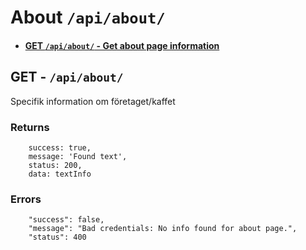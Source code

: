 # About `/api/about/`


* #### [GET    `/api/about/`                              - Get about page information](https://github.com/Jaerker/AirBeanz-API-individual/blob/main/documentation/aboutDocumentation.md#get---apiabout)


## GET - `/api/about/`

Specifik information om företaget/kaffet

### Returns
```
    success: true,
    message: 'Found text',
    status: 200,
    data: textInfo
```

### Errors
``` 
	"success": false,
	"message": "Bad credentials: No info found for about page.",
	"status": 400
	
```


